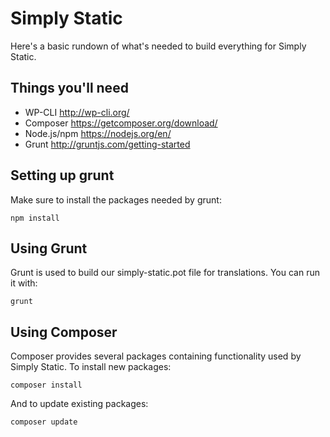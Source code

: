 # Simply Static

Here's a basic rundown of what's needed to build everything for Simply Static.

## Things you'll need

- WP-CLI
  http://wp-cli.org/
- Composer
  https://getcomposer.org/download/
- Node.js/npm
  https://nodejs.org/en/
- Grunt
  http://gruntjs.com/getting-started

## Setting up grunt

Make sure to install the packages needed by grunt:

    npm install

## Using Grunt

Grunt is used to build our simply-static.pot file for translations. You can
run it with:

    grunt

## Using Composer

Composer provides several packages containing functionality used by Simply
Static. To install new packages:

    composer install

And to update existing packages:

    composer update
